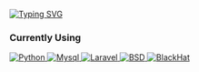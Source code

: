 [![Typing SVG](https://readme-typing-svg.herokuapp.com?font=Architects+Daughter&color=7AF79A&size=20&lines=I'm+Emen;Still+learning;Whenever+i+can)](https://git.io/typing-svg)

### Currently Using
  <a href="https://www.python.org" target="_blank">
    <img alt="Python" src="https://img.shields.io/badge/Python-3776AB?style=for-the-badge&logo=python&logoColor=white">
  </a>
  <a href="https://www.mysql.com" target="_blank">
    <img alt="Mysql" src="https://img.shields.io/badge/Mysql-2C2D72?style=for-the-badge&logo=mysql&logoColor=white">
  </a>
  <a href="https://laravel.com" target="_blank">
    <img alt="Laravel" src="https://img.shields.io/badge/Laravel-FF6F00?style=for-the-badge&logo=laravel&logoColor=white">
  </a>
  <a href="https://www.freebsd.org" target="_blank">
    <img alt="BSD" src="https://img.shields.io/badge/BSD-D00000?style=for-the-badge&logo=freebsd&logoColor=white">
  </a>
  <a href="https://cahscyuasgydgte" target="_blank">
    <img alt="BlackHat" src="https://img.shields.io/badge/wHat-black?style=for-the-badge&logo=redhat&logoColor=white">
  </a>
  
<!--   <img src="https://raw.githubusercontent.com/devicons/devicon/master/icons/mysql/mysql-original-wordmark.svg" alt="mysql" width="40" height="40" style="max-width: 100%;"> -->
  
<!--
**emenodon/emenodon** is a ✨ _special_ ✨ repository because its `README.md` (this file) appears on your GitHub profile.

Here are some ideas to get you started:

- 🔭 I’m currently working on ...
- 🌱 I’m currently learning ...
- 👯 I’m looking to collaborate on ...
- 🤔 I’m looking for help with ...
- 💬 Ask me about ...
- 📫 How to reach me: ...
- 😄 Pronouns: ...
- ⚡ Fun fact: ...
-->
